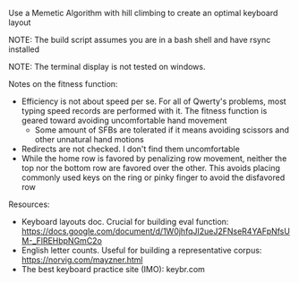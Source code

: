 Use a Memetic Algorithm with hill climbing to create an optimal keyboard layout

NOTE: The build script assumes you are in a bash shell and have rsync installed

NOTE: The terminal display is not tested on windows.

Notes on the fitness function:
  - Efficiency is not about speed per se. For all of Qwerty's problems, most typing speed records are performed with it. The fitness function is geared toward avoiding uncomfortable hand movement
    - Some amount of SFBs are tolerated if it means avoiding scissors and other unnatural hand motions
  - Redirects are not checked. I don't find them uncomfortable
  - While the home row is favored by penalizing row movement, neither the top nor the bottom row are favored over the other. This avoids placing commonly used keys on the ring or pinky finger to avoid the disfavored row

Resources:

- Keyboard layouts doc. Crucial for building eval function: https://docs.google.com/document/d/1W0jhfqJI2ueJ2FNseR4YAFpNfsUM-_FlREHbpNGmC2o
- English letter counts. Useful for building a representative corpus: https://norvig.com/mayzner.html
- The best keyboard practice site (IMO): keybr.com
